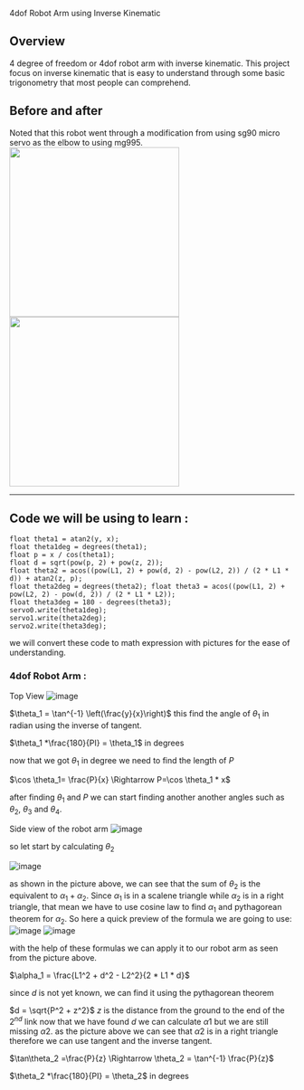 
4dof Robot Arm using Inverse Kinematic

## Overview

4 degree of freedom or 4dof robot arm with inverse kinematic. This project focus on inverse kinematic that is easy to understand through some basic trigonometry that most people can comprehend.

## Before and after

Noted that this robot went through a modification from using sg90 micro servo as the elbow to using mg995.
<img src="https://github.com/Sambor2511/4dof-robot-arm-with-inverse-kinematic/assets/76769524/ba028357-59e8-4c9b-ba7f-f2440c37741f" width="300" height="300" /><img src="https://github.com/Sambor2511/4dof-robot-arm-with-inverse-kinematic/assets/76769524/4024afd6-ecef-44af-809b-1cdcd4cd0911" width="300" height="300" />

----------

## Code we will be using to learn :

    float theta1 = atan2(y, x);
    float theta1deg = degrees(theta1);
    float p = x / cos(theta1);
    float d = sqrt(pow(p, 2) + pow(z, 2));
    float theta2 = acos((pow(L1, 2) + pow(d, 2) - pow(L2, 2)) / (2 * L1 * d)) + atan2(z, p);
    float theta2deg = degrees(theta2); float theta3 = acos((pow(L1, 2) + pow(L2, 2) - pow(d, 2)) / (2 * L1 * L2));
    float theta3deg = 180 - degrees(theta3);
    servo0.write(theta1deg);
    servo1.write(theta2deg);
    servo2.write(theta3deg);
we will convert these code to math expression with pictures for the ease of understanding.

### 4dof Robot Arm :
Top View
![image](https://github.com/Sambor2511/4dof-robot-arm-with-inverse-kinematic/assets/76769524/ee3b468b-535a-4f70-b117-d38450197b69)

$\theta_1 = \tan^{-1} \left(\frac{y}{x}\right)$ this find the angle of $\theta_1$ in radian using the inverse of tangent.

$\theta_1 *\frac{180}{PI} = \theta_1$ in degrees

now that we got $\theta_1$ in degree we need to find the length of $P$

$\cos \theta_1= \frac{P}{x} \Rightarrow P=\cos \theta_1 * x$ 

after finding $\theta_1$ and $P$ we can start finding another another angles such as $\theta_2$, $\theta_3$ and $\theta_4$.

Side view of the robot arm
![image](https://github.com/Sambor2511/4dof-robot-arm-with-inverse-kinematic/assets/76769524/c8771a8a-d049-4da6-aa03-4e5b3c681804)

so let start by calculating $\theta_2$

![image](https://github.com/Sambor2511/4dof-robot-arm-with-inverse-kinematic/assets/76769524/54b7adbb-a3f3-4bb9-9c0f-32c13bb94823)

as shown in the picture above, we can see that the sum of $\theta_2$ is the equivalent to $\alpha_1 + \alpha_2$.
Since $\alpha_1$ is in a scalene triangle while $\alpha_2$ is in a right triangle, that mean we have to use cosine law to find $\alpha_1$ and pythagorean theorem for $\alpha_2$.
So here a quick preview of the formula we are going to use:
![image](https://github.com/Sambor2511/4dof-robot-arm-with-inverse-kinematic/assets/76769524/053366ce-de35-4c53-98e5-509e09d57dca)
![image](https://github.com/Sambor2511/4dof-robot-arm-with-inverse-kinematic/assets/76769524/dd691da8-5429-4a1b-9e1d-7eddf65bdcdd)


with the help of these formulas we can apply it to our robot arm as seen from the picture above.

$\alpha_1 = \frac{L1^2 + d^2 - L2^2}{2 * L1 * d}$

since ${d}$ is not yet known, we can find it using the pythagorean theorem

$d = \sqrt{P^2 + z^2}$
$z$ is the distance from the ground to the end of the $2^{nd}$ link
now that we have found $d$ we can calculate $\alpha1$ but we are still missing $\alpha2$.
as the picture above we can see that $\alpha2$ is in a right triangle therefore we can use tangent and the inverse tangent.

$\tan\theta_2 =\frac{P}{z} \Rightarrow \theta_2 = \tan^{-1} \frac{P}{z}$ 

$\theta_2 *\frac{180}{PI} = \theta_2$ in degrees
